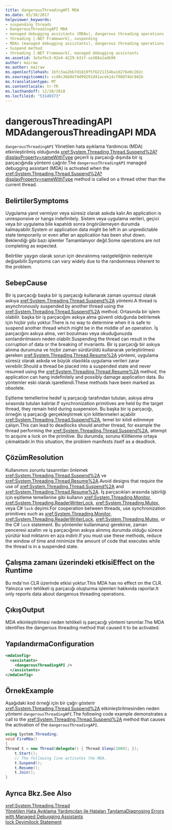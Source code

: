 ```yaml
---
title: dangerousThreadingAPI MDA
ms.date: 03/30/2017
helpviewer_keywords:
- suspending threads
- DangerousThreadingAPI MDA
- managed debugging assistants (MDAs), dangerous threading operations
- threading [.NET Framework], suspending
- MDAs (managed debugging assistants), dangerous threading operations
- Suspend method
- threading [.NET Framework], managed debugging assistants
ms.assetid: 3e5efbc5-92e4-4229-b31f-ce368a1adb96
author: mairaw
ms.author: mairaw
ms.openlocfilehash: 1bfc3aa2bb7d1819f5f6221154ba1d276e0c202c
ms.sourcegitcommit: ccd8c36b0d74d99291d41aceb14cf98d74dc9d2b
ms.translationtype: MT
ms.contentlocale: tr-TR
ms.lasthandoff: 12/10/2018
ms.locfileid: "53149373"
---
```

# <a name="dangerousthreadingapi-mda"></a><span data-ttu-id="d4184-102">dangerousThreadingAPI MDA</span><span class="sxs-lookup"><span data-stu-id="d4184-102">dangerousThreadingAPI MDA</span></span>
<span data-ttu-id="d4184-103">`dangerousThreadingAPI` Yönetilen hata ayıklama Yardımcısı (MDA) etkinleştirilmiş olduğunda <xref:System.Threading.Thread.Suspend%2A?displayProperty=nameWithType> geçerli iş parçacığı dışında bir iş parçacığında yöntemi çağrılır.</span><span class="sxs-lookup"><span data-stu-id="d4184-103">The `dangerousThreadingAPI` managed debugging assistant (MDA) is activated when the <xref:System.Threading.Thread.Suspend%2A?displayProperty=nameWithType> method is called on a thread other than the current thread.</span></span>  
  
## <a name="symptoms"></a><span data-ttu-id="d4184-104">Belirtiler</span><span class="sxs-lookup"><span data-stu-id="d4184-104">Symptoms</span></span>  
 <span data-ttu-id="d4184-105">Uygulama yanıt vermiyor veya süresiz olarak askıda kalır.</span><span class="sxs-lookup"><span data-stu-id="d4184-105">An application is unresponsive or hangs indefinitely.</span></span> <span data-ttu-id="d4184-106">Sistem veya uygulama verileri, geçici veya bir uygulama bile kapatıldı sonra öngörülemeyen durumda kalmayabilir.</span><span class="sxs-lookup"><span data-stu-id="d4184-106">System or application data might be left in an unpredictable state temporarily or even after an application has been shut down.</span></span> <span data-ttu-id="d4184-107">Beklendiği gibi bazı işlemler Tamamlanıyor değil.</span><span class="sxs-lookup"><span data-stu-id="d4184-107">Some operations are not completing as expected.</span></span>  
  
 <span data-ttu-id="d4184-108">Belirtiler yaygın olarak sorun için devralınmış rastgeleliğinin nedeniyle değişebilir.</span><span class="sxs-lookup"><span data-stu-id="d4184-108">Symptoms can vary widely due to the randomness inherent to the problem.</span></span>  
  
## <a name="cause"></a><span data-ttu-id="d4184-109">Sebep</span><span class="sxs-lookup"><span data-stu-id="d4184-109">Cause</span></span>  
 <span data-ttu-id="d4184-110">Bir iş parçacığı başka bir iş parçacığı kullanarak zaman uyumsuz olarak askıya <xref:System.Threading.Thread.Suspend%2A> yöntemi.</span><span class="sxs-lookup"><span data-stu-id="d4184-110">A thread is asynchronously suspended by another thread using the <xref:System.Threading.Thread.Suspend%2A> method.</span></span> <span data-ttu-id="d4184-111">Ortasında bir işlem olabilir. başka bir iş parçacığını askıya alma güvenli olduğunda belirlemek için hiçbir yolu yoktur.</span><span class="sxs-lookup"><span data-stu-id="d4184-111">There is no way to determine when it is safe to suspend another thread which might be in the middle of an operation.</span></span> <span data-ttu-id="d4184-112">İş parçacığını askıya alma, veri bozulması veya okuduğunuzda sonlandırılmasını neden olabilir.</span><span class="sxs-lookup"><span data-stu-id="d4184-112">Suspending the thread can result in the corruption of data or the breaking of invariants.</span></span> <span data-ttu-id="d4184-113">Bir iş parçacığı bir askıya alınma durumuna ve hiçbir zaman sürdürüldü kullanarak yerleştirilmesi gereken <xref:System.Threading.Thread.Resume%2A> yöntemi, uygulama süresiz olarak askıda ve büyük olasılıkla uygulama verileri zarar verebilir.</span><span class="sxs-lookup"><span data-stu-id="d4184-113">Should a thread be placed into a suspended state and never resumed using the <xref:System.Threading.Thread.Resume%2A> method, the application can hang indefinitely and possibly damage application data.</span></span> <span data-ttu-id="d4184-114">Bu yöntemler eski olarak işaretlendi.</span><span class="sxs-lookup"><span data-stu-id="d4184-114">These methods have been marked as obsolete.</span></span>  
  
 <span data-ttu-id="d4184-115">Eşitleme temellerine hedef iş parçacığı tarafından tutulan, askıya alma sırasında tutulan kalırlar.</span><span class="sxs-lookup"><span data-stu-id="d4184-115">If synchronization primitives are held by the target thread, they remain held during suspension.</span></span> <span data-ttu-id="d4184-116">Bu başka bir iş parçacığı, örneğin iş parçacığı gerçekleştirmek için kilitlenmeleri açabilir <xref:System.Threading.Thread.Suspend%2A>, temel bir kilidi edinmeye çalışın.</span><span class="sxs-lookup"><span data-stu-id="d4184-116">This can lead to deadlocks should another thread, for example the thread performing the <xref:System.Threading.Thread.Suspend%2A>, attempt to acquire a lock on the primitive.</span></span> <span data-ttu-id="d4184-117">Bu durumda, sorunu Kilitlenme ortaya çıkmaktadır.</span><span class="sxs-lookup"><span data-stu-id="d4184-117">In this situation, the problem manifests itself as a deadlock.</span></span>  
  
## <a name="resolution"></a><span data-ttu-id="d4184-118">Çözüm</span><span class="sxs-lookup"><span data-stu-id="d4184-118">Resolution</span></span>  
 <span data-ttu-id="d4184-119">Kullanımını zorunlu tasarımları önlemek <xref:System.Threading.Thread.Suspend%2A> ve <xref:System.Threading.Thread.Resume%2A>.</span><span class="sxs-lookup"><span data-stu-id="d4184-119">Avoid designs that require the use of <xref:System.Threading.Thread.Suspend%2A> and <xref:System.Threading.Thread.Resume%2A>.</span></span> <span data-ttu-id="d4184-120">İş parçacıkları arasında işbirliği için eşitleme temellerine gibi kullanın <xref:System.Threading.Monitor>, <xref:System.Threading.ReaderWriterLock>, <xref:System.Threading.Mutex>, veya C# `lock` deyimi.</span><span class="sxs-lookup"><span data-stu-id="d4184-120">For cooperation between threads, use synchronization primitives such as <xref:System.Threading.Monitor>, <xref:System.Threading.ReaderWriterLock>, <xref:System.Threading.Mutex>, or the C# `lock` statement.</span></span> <span data-ttu-id="d4184-121">Bu yöntemler kullanmanız gerekirse, zaman penceresi azaltın ve iş parçacığının askıya alınmış durumda olduğu sürece yürütür kod miktarını en aza indirir.</span><span class="sxs-lookup"><span data-stu-id="d4184-121">If you must use these methods, reduce the window of time and minimize the amount of code that executes while the thread is in a suspended state.</span></span>  
  
## <a name="effect-on-the-runtime"></a><span data-ttu-id="d4184-122">Çalışma zamanı üzerindeki etkisi</span><span class="sxs-lookup"><span data-stu-id="d4184-122">Effect on the Runtime</span></span>  
 <span data-ttu-id="d4184-123">Bu mda'nın CLR üzerinde etkisi yoktur.</span><span class="sxs-lookup"><span data-stu-id="d4184-123">This MDA has no effect on the CLR.</span></span> <span data-ttu-id="d4184-124">Yalnızca veri tehlikeli iş parçacığı oluşturma işlemleri hakkında raporlar.</span><span class="sxs-lookup"><span data-stu-id="d4184-124">It only reports data about dangerous threading operations.</span></span>  
  
## <a name="output"></a><span data-ttu-id="d4184-125">Çıkış</span><span class="sxs-lookup"><span data-stu-id="d4184-125">Output</span></span>  
 <span data-ttu-id="d4184-126">MDA etkinleştirilmesi neden tehlikeli iş parçacığı yöntemi tanımlar.</span><span class="sxs-lookup"><span data-stu-id="d4184-126">The MDA identifies the dangerous threading method that caused it to be activated.</span></span>  
  
## <a name="configuration"></a><span data-ttu-id="d4184-127">Yapılandırma</span><span class="sxs-lookup"><span data-stu-id="d4184-127">Configuration</span></span>  
  
```xml  
<mdaConfig>  
  <assistants>  
    <dangerousThreadingAPI />  
  </assistants>  
</mdaConfig>  
```  
  
## <a name="example"></a><span data-ttu-id="d4184-128">Örnek</span><span class="sxs-lookup"><span data-stu-id="d4184-128">Example</span></span>  
 <span data-ttu-id="d4184-129">Aşağıdaki kod örneği için bir çağrı gösterir <xref:System.Threading.Thread.Suspend%2A> etkinleştirilmesinden neden yöntemi `dangerousThreadingAPI`.</span><span class="sxs-lookup"><span data-stu-id="d4184-129">The following code example demonstrates a call to the <xref:System.Threading.Thread.Suspend%2A> method that causes the activation of the `dangerousThreadingAPI`.</span></span>  
  
```csharp
using System.Threading;  
void FireMda()  
{  
Thread t = new Thread(delegate() { Thread.Sleep(1000); });  
    t.Start();  
    // The following line activates the MDA.  
    t.Suspend();   
    t.Resume();  
    t.Join();  
}  
```  
  
## <a name="see-also"></a><span data-ttu-id="d4184-130">Ayrıca Bkz.</span><span class="sxs-lookup"><span data-stu-id="d4184-130">See Also</span></span>  
 <xref:System.Threading.Thread>  
 [<span data-ttu-id="d4184-131">Yönetilen Hata Ayıklama Yardımcıları ile Hataları Tanılama</span><span class="sxs-lookup"><span data-stu-id="d4184-131">Diagnosing Errors with Managed Debugging Assistants</span></span>](../../../docs/framework/debug-trace-profile/diagnosing-errors-with-managed-debugging-assistants.md)  
 [<span data-ttu-id="d4184-132">lock Deyimi</span><span class="sxs-lookup"><span data-stu-id="d4184-132">lock Statement</span></span>](~/docs/csharp/language-reference/keywords/lock-statement.md)
